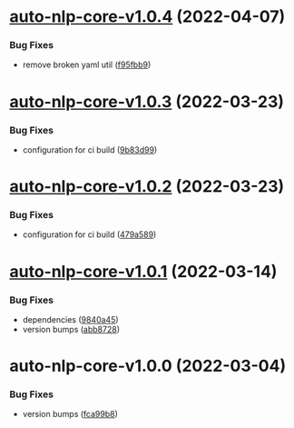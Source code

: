 # [auto-nlp-core-v1.0.4](https://github.com/fhswf/tagflip-autonlp/compare/auto-nlp-core-v1.0.3...auto-nlp-core-v1.0.4) (2022-04-07)


### Bug Fixes

* remove broken yaml util ([f95fbb9](https://github.com/fhswf/tagflip-autonlp/commit/f95fbb9fd8a9d337e41e201d1c8858f77d1757af))

# [auto-nlp-core-v1.0.3](https://github.com/fhswf/tagflip-autonlp/compare/auto-nlp-core-v1.0.2...auto-nlp-core-v1.0.3) (2022-03-23)


### Bug Fixes

* configuration for ci build ([9b83d99](https://github.com/fhswf/tagflip-autonlp/commit/9b83d993b356da823f9c55fcba97fd9b71537523))

# [auto-nlp-core-v1.0.2](https://github.com/fhswf/tagflip-autonlp/compare/auto-nlp-core-v1.0.1...auto-nlp-core-v1.0.2) (2022-03-23)


### Bug Fixes

* configuration for ci build ([479a589](https://github.com/fhswf/tagflip-autonlp/commit/479a589a8b3284ea9dbaa150b25e0e5ad209cd62))

# [auto-nlp-core-v1.0.1](https://github.com/fhswf/tagflip-autonlp/compare/auto-nlp-core-v1.0.0...auto-nlp-core-v1.0.1) (2022-03-14)


### Bug Fixes

* dependencies ([9840a45](https://github.com/fhswf/tagflip-autonlp/commit/9840a45fef6e92046f2f110e3444b246c88861fd))
* version bumps ([abb8728](https://github.com/fhswf/tagflip-autonlp/commit/abb87286969da70bb6b54b0794fef7629ec63bfe))

# auto-nlp-core-v1.0.0 (2022-03-04)


### Bug Fixes

* version bumps ([fca99b8](https://github.com/fhswf/tagflip-autonlp/commit/fca99b87cd4470f47187da18c3a5ef738a6b86b5))
